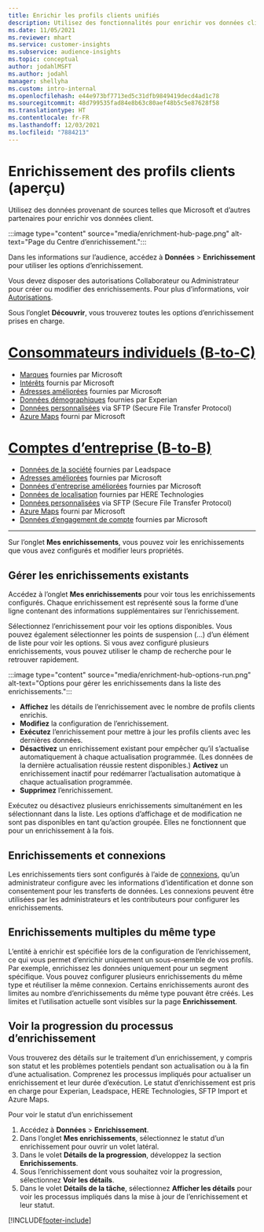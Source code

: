 ```yaml
---
title: Enrichir les profils clients unifiés
description: Utilisez des fonctionnalités pour enrichir vos données client.
ms.date: 11/05/2021
ms.reviewer: mhart
ms.service: customer-insights
ms.subservice: audience-insights
ms.topic: conceptual
author: jodahlMSFT
ms.author: jodahl
manager: shellyha
ms.custom: intro-internal
ms.openlocfilehash: e44e973bf7713ed5c31dfb9849419decd4ad1c78
ms.sourcegitcommit: 48d799535fad84e8b63c80aef48b5c5e87628f58
ms.translationtype: HT
ms.contentlocale: fr-FR
ms.lasthandoff: 12/03/2021
ms.locfileid: "7884213"
---
```

# <a name="enrichment-for-customer-profiles-preview"></a>Enrichissement des profils clients (aperçu)

Utilisez des données provenant de sources telles que Microsoft et d’autres partenaires pour enrichir vos données client.

:::image type="content" source="media/enrichment-hub-page.png" alt-text="Page du Centre d’enrichissement.":::

Dans les informations sur l’audience, accédez à **Données** > **Enrichissement** pour utiliser les options d’enrichissement.  

Vous devez disposer des autorisations Collaborateur ou Administrateur pour créer ou modifier des enrichissements. Pour plus d’informations, voir [Autorisations](permissions.md).

Sous l’onglet **Découvrir**, vous trouverez toutes les options d’enrichissement prises en charge.

# <a name="individual-consumers-b-to-c"></a>[Consommateurs individuels (B-to-C)](#tab/b2c)

- [Marques](enrichment-microsoft.md) fournies par Microsoft
- [Intérêts](enrichment-microsoft.md) fournis par Microsoft
- [Adresses améliorées](enrichment-enhanced-addresses.md) fournies par Microsoft 
- [Données démographiques](enrichment-experian.md) fournies par Experian
- [Données personnalisées](enrichment-SFTP-custom-import.md) via SFTP (Secure File Transfer Protocol) 
- [Azure Maps](enrichment-azure-maps.md) fourni par Microsoft

# <a name="business-accounts-b-to-b"></a>[Comptes d’entreprise (B-to-B)](#tab/b2b)

- [Données de la société](enrichment-leadspace.md) fournies par Leadspace
- [Adresses améliorées](enrichment-enhanced-addresses.md) fournies par Microsoft 
- [Données d'entreprise améliorées](enrichment-enhanced-company-data.md) fournies par Microsoft
- [Données de localisation](enrichment-here.md) fournies par HERE Technologies 
- [Données personnalisées](enrichment-SFTP-custom-import.md) via SFTP (Secure File Transfer Protocol) 
- [Azure Maps](enrichment-azure-maps.md) fourni par Microsoft
- [Données d’engagement de compte](enrichment-office.md) fournies par Microsoft

---

Sur l’onglet **Mes enrichissements**, vous pouvez voir les enrichissements que vous avez configurés et modifier leurs propriétés.

## <a name="manage-existing-enrichments"></a>Gérer les enrichissements existants

Accédez à l’onglet **Mes enrichissements** pour voir tous les enrichissements configurés. Chaque enrichissement est représenté sous la forme d’une ligne contenant des informations supplémentaires sur l’enrichissement.

Sélectionnez l’enrichissement pour voir les options disponibles. Vous pouvez également sélectionner les points de suspension (...) d’un élément de liste pour voir les options. Si vous avez configuré plusieurs enrichissements, vous pouvez utiliser le champ de recherche pour le retrouver rapidement.

:::image type="content" source="media/enrichment-hub-options-run.png" alt-text="Options pour gérer les enrichissements dans la liste des enrichissements.":::

- **Affichez** les détails de l’enrichissement avec le nombre de profils clients enrichis.
- **Modifiez** la configuration de l’enrichissement.
- **Exécutez** l’enrichissement pour mettre à jour les profils clients avec les dernières données.
- **Désactivez** un enrichissement existant pour empêcher qu’il s’actualise automatiquement à chaque actualisation programmée. (Les données de la dernière actualisation réussie restent disponibles.) **Activez** un enrichissement inactif pour redémarrer l’actualisation automatique à chaque actualisation programmée.
- **Supprimez** l’enrichissement.

Exécutez ou désactivez plusieurs enrichissements simultanément en les sélectionnant dans la liste. Les options d’affichage et de modification ne sont pas disponibles en tant qu’action groupée. Elles ne fonctionnent que pour un enrichissement à la fois.

## <a name="enrichments-and-connections"></a>Enrichissements et connexions

Les enrichissements tiers sont configurés à l’aide de [connexions](connections.md), qu’un administrateur configure avec les informations d’identification et donne son consentement pour les transferts de données. Les connexions peuvent être utilisées par les administrateurs et les contributeurs pour configurer les enrichissements.  

## <a name="multiple-enrichments-of-the-same-type"></a>Enrichissements multiples du même type

L’entité à enrichir est spécifiée lors de la configuration de l’enrichissement, ce qui vous permet d’enrichir uniquement un sous-ensemble de vos profils. Par exemple, enrichissez les données uniquement pour un segment spécifique. Vous pouvez configurer plusieurs enrichissements du même type et réutiliser la même connexion. Certains enrichissements auront des limites au nombre d’enrichissements du même type pouvant être créés. Les limites et l’utilisation actuelle sont visibles sur la page **Enrichissement**.

## <a name="see-the-progress-of-the-enrichment-process"></a>Voir la progression du processus d’enrichissement

Vous trouverez des détails sur le traitement d’un enrichissement, y compris son statut et les problèmes potentiels pendant son actualisation ou à la fin d’une actualisation. Comprenez les processus impliqués pour actualiser un enrichissement et leur durée d’exécution. Le statut d’enrichissement est pris en charge pour Experian, Leadspace, HERE Technologies, SFTP Import et Azure Maps.

Pour voir le statut d’un enrichissement

1. Accédez à **Données** > **Enrichissement**. 
1. Dans l’onglet **Mes enrichissements**, sélectionnez le statut d’un enrichissement pour ouvrir un volet latéral. 
1. Dans le volet **Détails de la progression**, développez la section **Enrichissements**. 
1. Sous l’enrichissement dont vous souhaitez voir la progression, sélectionnez **Voir les détails**. 
1. Dans le volet **Détails de la tâche**, sélectionnez **Afficher les détails** pour voir les processus impliqués dans la mise à jour de l’enrichissement et leur statut. 

[!INCLUDE[footer-include](../includes/footer-banner.md)]
